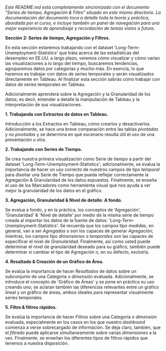 _Este README.md está completamente sincronizado con el documento "Series de tiempo, Agregación & Filtro" situado en este mismo directorio. La documentación del documento toca a detalle toda la teoría y práctica, abordada por el curso, e incluye también un panel de navegación para una mejor experiencia de aprendisaje y recordación de temas vistos a futuro._

**Sección 2: Series de tiempo, Agregación y Filtros.**

En esta sección estaremos trabajando con el dataset 'Long-Term-Unemployment-Statistics' que trata acerca de las estadísticas del desempleo en EE.UU. a largo plazo, veremos cómo visualizar y cómo varían las visualizaciones a lo largo del tiempo, buscaremos tendencias, agruparemos datos por categorías y mucho más. En esencia, lo que haremos es trabajar con datos de series temporales y serán visualizados directamente en Tableau. Al finalizar esta sección sabrás cómo trabajar con datos de series temporales en Tableau. 

Adicionalmente aprenderá sobre la Agregación y la Granularidad de los datos; es decir, entender a detalle la manipulación de Tableau y la interpretación de sus visualizaciones. 

**1.	Trabajando con Extractos de datos en Tableau.**

Introducción a los Extractos en Tableau, cómo crearlos y desactivarlos. Adicionalmente, se hace una breve comparación entre las tablas _pivotadas_ y _no pivotadas_ y se determina en qué escenario resulta útil el uso de una presentación u otra. 

**2.	Trabajando con Series de Tiempo.**

Se crea nuestra primera visualización como Serie de tiempo a partir del dataset 'Long-Term-Unemployment-Statistics'; adicionalmente, se evalua la importancia de hacer un uso correcto de nuestros campos de tipo _temporal_ para diseñar una Serie de Tiempo que pueda reflejar correctamente la Agregación & Granularidad de los datos expuestos. Finalmente, se enseña el uso de los Marcadores como herramienta visual que nos ayuda a ver mejor la granularidad de los datos en el gráfico.


**3. Agregación, Granularidad & Nivel de detalle: A fondo.**

Se evalua a fondo, y en la práctica, los conceptos de 'Agregación', 'Granularidad' & 'Nivel de detalle' por medio de la misma serie de tiempo creada al importar los datos de la fuente de datos: 'Long-Term-Unemployment-Statistics'. Se recuerda que los campos tipo _medidas_, en general, van a ser _Agregados_ o son los capaces de generar _Agregación_; mientras, los campos tipo _dimensiones_ o _temporales_ son las capaces de especificar el nivel de _Granularidad_. Finalmente, así como usted puede determinar el nivel de granularidad deseado para su gráfico, también puede determinar si cambiar el tipo de Agregación o, en su defecto, excluirla.

**4. Resaltado & Creación de un Gráfico de Área.**

Se evalúa la importancia de hacer _Resaltados_ de datos sobre un subconjunto de una Categoria o _dimensión_ evaluada. Adicionalmente, se introduce el concepto de 'Gráfico de Áreas' y se pone en práctica su uso creando uno; se aclaran también las diferencias relevantes entre un gráfico lineal y un gráfico de áreas, ambos ideales para representar visualmente series temporales.

**5. Filtro & filtros rápidos.**

Se evalúa la importancia de hacer _Filtros_ sobre una Categoria o _dimensión_ evaluada, especialmente en los casos en los que nuestro _dashboard_ comienza a verse sobrecargado de información. Se deja claro, también, que el _filtrado_ puede aplicarse simultaneamente sobre varias _dimensiones_ a la vez. Finalmente, se enseñan los diferentes tipos de filtros rápidos que tenemos a nuestra disposición.
